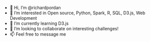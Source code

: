 - 👋 Hi, I’m @richardpordan
- 👀 I’m interested in Open source, Python, Spark, R, SQL, D3.js, Web Development
- 🌱 I’m currently learning D3.js
- 💞️ I’m looking to collaborate on interesting challenges!
- 📫 Feel free to message me
